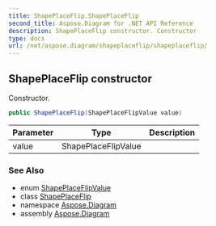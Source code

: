```yaml
---
title: ShapePlaceFlip.ShapePlaceFlip
second_title: Aspose.Diagram for .NET API Reference
description: ShapePlaceFlip constructor. Constructor
type: docs
url: /net/aspose.diagram/shapeplaceflip/shapeplaceflip/
---
```

## ShapePlaceFlip constructor

Constructor.

```csharp
public ShapePlaceFlip(ShapePlaceFlipValue value)
```

| Parameter | Type | Description |
| --- | --- | --- |
| value | ShapePlaceFlipValue |  |

### See Also

* enum [ShapePlaceFlipValue](../../shapeplaceflipvalue/)
* class [ShapePlaceFlip](../)
* namespace [Aspose.Diagram](../../shapeplaceflip/)
* assembly [Aspose.Diagram](../../../)



